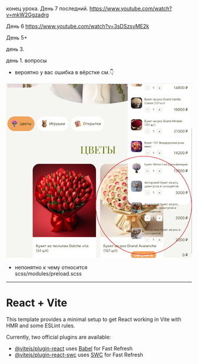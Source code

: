конец урока.
День 7 последний.  https://www.youtube.com/watch?v=mkW2Ggzadrg

День 6 https://www.youtube.com/watch?v=3sDSzsyME2k

День 5+

день 3.

день 1. вопросы
- вероятно у вас ошибка в вёрстке см.👇

![alt text](image.png)

- непонятно к чему относится  
scss/modules/preload.scss

---

# React + Vite

This template provides a minimal setup to get React working in Vite with HMR and some ESLint rules.

Currently, two official plugins are available:

- [@vitejs/plugin-react](https://github.com/vitejs/vite-plugin-react/blob/main/packages/plugin-react/README.md) uses [Babel](https://babeljs.io/) for Fast Refresh
- [@vitejs/plugin-react-swc](https://github.com/vitejs/vite-plugin-react-swc) uses [SWC](https://swc.rs/) for Fast Refresh
